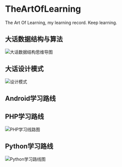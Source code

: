 # TheArtOfLearning
The Art Of Learning, my learning record. Keep learning.

## 大话数据结构与算法
![大话数据结构思维导图](http://oe7mrvlxa.bkt.clouddn.com/大话数据结构思维导图.png)




## 大话设计模式
![设计模式](http://oe7mrvlxa.bkt.clouddn.com/设计模式.png)




## Android学习路线




## PHP学习路线
![PHP学习线路图](http://oe7mrvlxa.bkt.clouddn.com/PHP学习线路图.png)




## Python学习路线
![Python学习路线图](http://oe7mrvlxa.bkt.clouddn.com/Python学习路线图.png)


